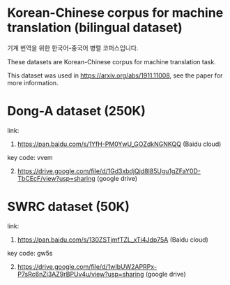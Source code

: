 # Korean-Chinese corpus for machine translation (bilingual dataset)  

기계 번역을 위한 한국어-중국어 병렬 코퍼스입니다.

These datasets are Korean-Chinese corpus for machine translation task. 

This dataset was used in https://arxiv.org/abs/1911.11008, see the paper for more information.


# Dong-A dataset (250K)

link: 

1. https://pan.baidu.com/s/1YfH-PM0YwU_GOZdkNGNKQQ (Baidu cloud)

key code: vvem 

2. https://drive.google.com/file/d/1Gd3xbdjQjd8l85Ugu1gZFaY0D-TbCEcF/view?usp=sharing (google drive)




# SWRC dataset (50K)

link: 

1. https://pan.baidu.com/s/130ZSTjmfTZL_xTi4Jdp75A (Baidu cloud)

key code: gw5s 

2. https://drive.google.com/file/d/1wIbUW2APRPx-P7sRc6nZi3AZ9rBPUv4u/view?usp=sharing (google drive)
